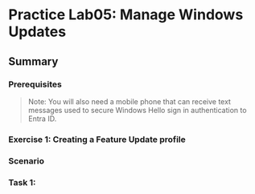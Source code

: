 # Practice Lab05: Manage Windows Updates

## Summary

### Prerequisites

  > Note: You will also need a mobile phone that can receive text messages used to secure Windows Hello sign in authentication to Entra ID.

### Exercise 1: Creating  a Feature Update profile

### Scenario

### Task 1: